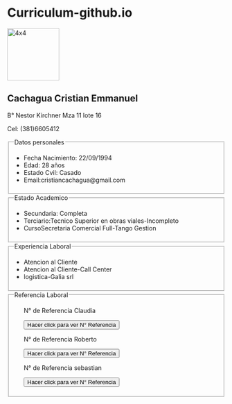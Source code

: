 # Curriculum-github.io
<!DOCTYPE html>
<html lang="en">
<head>
    <meta charset="UTF-8">
    <meta http-equiv="X-UA-Compatible" content="IE=edge">
    <meta name="viewport" content="width=device-width, initial-scale=1.0">
    <title>Cachagua Cristian</title>
    <link rel="stylesheet" href="estilo.css">
    <link rel="preconnect" href="https://fonts.googleapis.com">
    <link rel="preconnect" href="https://fonts.gstatic.com" crossorigin>
    <link href="https://fonts.googleapis.com/css2?family=Libre+Caslon+Display&family=Lobster&family=Vast+Shadow&display=swap" rel="stylesheet">
<body>
    <div>
        <img src="perfil.jpg" alt="4x4" width="120" height="120">
      <h2>Cachagua Cristian Emmanuel</h2>
      <p><span>B° Nestor Kirchner Mza 11 lote 16</span></p>
      <p><span>Cel:</span> (381)6605412</p>
     <fieldset>
        <legend>Datos personales</legend>
        <ul>
         <li><span>Fecha Nacimiento:</span> 22/09/1994</li>
         <li><span>Edad:</span> 28 años</li>
         <li><span>Estado Cvil:</span> Casado</li>
         <li> <span>Email:</span>cristiancachagua@gmail.com</li>
        </ul>
     </fieldset>
     <fieldset>
        <legend>Estado Academico</legend>
        <ul>
            <li><span>Secundaria:</span> Completa</li>
            <li><span>Terciario:</span>Tecnico Superior en obras viales-Incompleto</li>
            <li><span>Curso</span>Secretaria Comercial Full-Tango Gestion</li>
        </ul>
     </fieldset>
     <fieldset>
        <legend>Experiencia Laboral</legend>
        <ul>
            <li>Atencion al Cliente</li>
            <li>Atencion al Cliente-Call Center</li>
            <li>logistica-Galia srl</li>
        </ul>
     </fieldset>
     <fieldset>
        <legend>Referencia Laboral</legend>
        <ul>
 <span><p id="demo">N° de Referencia Claudia</p></span>
 <button type="button" id="boton">Hacer click para ver N° Referencia</button>
 <script src="pro.js"></script>
 <span><p id="Roberto">N° de Referencia Roberto</p></span>
 <button type="button" id="boton1">Hacer click para ver N° Referencia</button>
 <script src="pro.js"></script>
 <span><p id="Sebastian">N° de Referencia sebastian</p></span>
 <button type="button" id="boton2">Hacer click para ver N° Referencia</button>
 <script src="pro.js"></script>
        </ul>
     </fieldset>
     </div>
</body>
</html>
